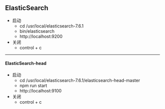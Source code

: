 ## ElasticSearch

- 启动
  - cd /usr/local/elasticsearch-7.6.1
  - bin/elasticsearch
  - http://localhost:9200
- 关闭
  - control + c

---

#### ElasticSearch-head

- 启动
  - cd /usr/local/elasticsearch-7.6.1/elasticsearch-head-master
  - npm run start
  - http://localhost:9100
- 关闭
  - control + c

